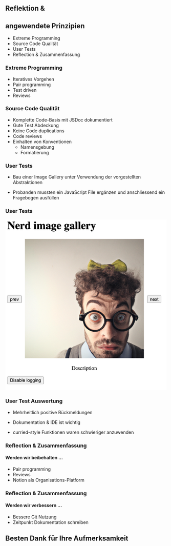 ## Reflektion & 
## angewendete Prinzipien
- Extreme Programming
- Source Code Qualität
- User Tests
- Reflection & Zusammenfassung



### Extreme Programming
- Iteratives Vorgehen
- Pair programming
- Test driven
- Reviews



### Source Code Qualität
- Komplette Code-Basis mit JSDoc dokumentiert
- Gute Test Abdeckung
- Keine Code duplications
- Code reviews
- Einhalten von Konventionen
  - Namensgebung
  - Formatierung



### User Tests
- Bau einer Image Gallery unter Verwendung der vorgestellten Abstraktionen

- Probanden mussten ein JavaScript File ergänzen und anschliessend ein Fragebogen ausfüllen



### User Tests
<img src="slides/assets/user-test.png" width="550" alt="Usertest Image"/>




### User Test Auswertung
- Mehrheitlich positive Rückmeldungen

- Dokumentation & IDE ist wichtig 

- curried-style Funktionen waren schwieriger anzuwenden



### Reflection & Zusammenfassung
#### Werden wir beibehalten ...
- Pair programming
- Reviews
- Notion als Organisations-Platform



### Reflection & Zusammenfassung
#### Werden wir verbessern ...
- Bessere Git Nutzung
- Zeitpunkt Dokumentation schreiben



## Besten Dank für Ihre Aufmerksamkeit